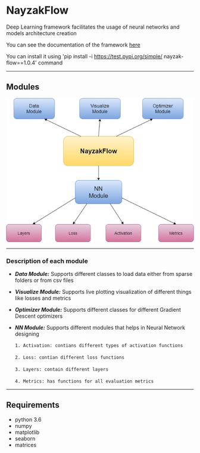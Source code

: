 # **NayzakFlow**
Deep Learning framework facilitates the usage of neural networks and models architecture creation

You can see the documentation of the framework [here](https://drive.google.com/file/d/1FQxYESiyVTall10VOctg4CVCYukubD4L/view?usp=sharing)

You can install it using 'pip install -i https://test.pypi.org/simple/ nayzak-flow==1.0.4' command
*****************************************************************
## Modules
![Image](https://github.com/Ahmed-Salah6011/NayzakFlow/blob/master/modules.png)

*****************************************************************
### Description of each module

- ***Data Module:***
Supports different classes to load data either from sparse folders or from csv files

- ***Visualize Module:***
Supports live plotting visualization of different things like losses and metrics

- ***Optimizer Module:***
Supports different classes for different Gradient Descent optimizers

- ***NN Module:***
Supports different modules that helps in Neural Network designing

      1. Activation: contians different types of activation functions
      
      2. Loss: contian different loss functions
      
      3. Layers: contain different layers
      
      4. Metrics: has functions for all evaluation metrics


*******************************************************************
## Requirements
- python 3.6 
- numpy
- matplotlib
- seaborn
- matrices

